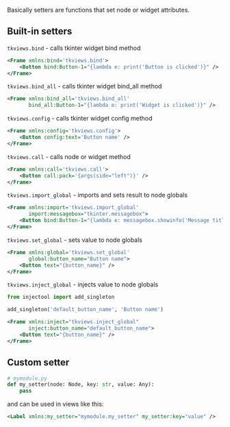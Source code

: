 Basically setters are functions that set node or widget attributes.  

## Built-in setters

`tkviews.bind` - calls tkinter widget bind method
```xml
<Frame xmlns:bind='tkviews.bind'>
    <Button bind:Button-1="{lambda e: print('Button is clicked')}" />
</Frame>
```

`tkviews.bind_all` - calls tkinter widget bind_all method
```xml
<Frame xmlns:bind_all='tkviews.bind_all'
       bind_all:Button-1="{lambda e: print('Widget is clicked')}" />
```

`tkviews.config` - calls tkinter widget config method
```xml
<Frame xmlns:config='tkviews.config'>
    <Button config:text='Button name' />
</Frame>
```

`tkviews.call` - calls node or widget method
```xml
<Frame xmlns:call='tkviews.call'>
    <Button call:pack='{args(side="left")}' />
</Frame>
```

`tkviews.import_global` - imports and sets result to node globals
```xml
<Frame xmlns:import='tkviews.import_global'
       import:messagebox="tkinter.messagebox">
    <Button bind:Button-1="{lambda e: messagebox.showinfo('Message title', 'message content')}" />
</Frame>
```

`tkviews.set_global` - sets value to node globals
```xml
<Frame xmlns:global='tkviews.set_global'
       global:button_name="Button name">
    <Button text="{button_name}" />
</Frame>
```

`tkviews.inject_global` - injects value to node globals
```python
from injectool import add_singleton

add_singleton('default_button_name', 'Button name')
```
```xml
<Frame xmlns:inject="tkviews.inject_global"
       inject:button_name="default_button_name">
    <Button text="{button_name}" />
</Frame>
```

## Custom setter

```python
# mymodule.py
def my_setter(node: Node, key: str, value: Any):
    pass
```

and can be used in views like this:

```xml
<Label xmlns:my_setter="mymodule.my_setter" my_setter:key="value" />
```
